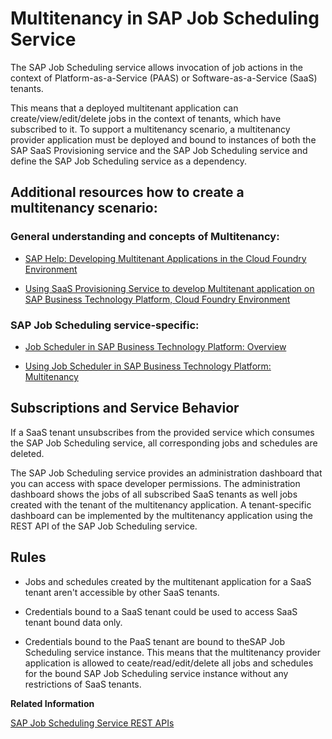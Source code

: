 <!-- loio464b6130857c4bc98af21a0b528cd35a -->

# Multitenancy in SAP Job Scheduling Service

The SAP Job Scheduling service allows invocation of job actions in the context of Platform-as-a-Service \(PAAS\) or Software-as-a-Service \(SaaS\) tenants.

This means that a deployed multitenant application can create/view/edit/delete jobs in the context of tenants, which have subscribed to it. To support a multitenancy scenario, a multitenancy provider application must be deployed and bound to instances of both the SAP SaaS Provisioning service and the SAP Job Scheduling service and define the SAP Job Scheduling service as a dependency.



<a name="loio464b6130857c4bc98af21a0b528cd35a__section_l51_r1r_c5b"/>

## Additional resources how to create a multitenancy scenario:



### General understanding and concepts of Multitenancy:

-   [SAP Help: Developing Multitenant Applications in the Cloud Foundry Environment](https://help.sap.com/docs/BTP/65de2977205c403bbc107264b8eccf4b/5e8a2b74e4f2442b8257c850ed912f48.html)

-   [Using SaaS Provisioning Service to develop Multitenant application on SAP Business Technology Platform, Cloud Foundry Environment](https://blogs.sap.com/2018/10/25/using-saas-registry-to-develop-multitenant-application-on-sap-cloud-platform-cloud-foundry-environment)




### SAP Job Scheduling service-specific:

-   [Job Scheduler in SAP Business Technology Platform: Overview](https://blogs.sap.com/2021/06/30/job-scheduler-in-sap-business-technology-platform-overview-of-blog-posts/)

-   [Using Job Scheduler in SAP Business Technology Platform: Multitenancy](https://blogs.sap.com/2021/07/29/using-job-scheduler-in-sap-btp-7-multitenancy-0-intro/)




<a name="loio464b6130857c4bc98af21a0b528cd35a__section_xl1_yvv_y2b"/>

## Subscriptions and Service Behavior

If a SaaS tenant unsubscribes from the provided service which consumes the SAP Job Scheduling service, all corresponding jobs and schedules are deleted.

The SAP Job Scheduling service provides an administration dashboard that you can access with space developer permissions. The administration dashboard shows the jobs of all subscribed SaaS tenants as well jobs created with the tenant of the multitenancy application. A tenant-specific dashboard can be implemented by the multitenancy application using the REST API of the SAP Job Scheduling service.



<a name="loio464b6130857c4bc98af21a0b528cd35a__section_znr_fxv_y2b"/>

## Rules

-   Jobs and schedules created by the multitenant application for a SaaS tenant aren't accessible by other SaaS tenants.

-   Credentials bound to a SaaS tenant could be used to access SaaS tenant bound data only.

-   Credentials bound to the PaaS tenant are bound to theSAP Job Scheduling service instance. This means that the multitenancy provider application is allowed to ceate/read/edit/delete all jobs and schedules for the bound SAP Job Scheduling service instance without any restrictions of SaaS tenants.


**Related Information**  


[SAP Job Scheduling Service REST APIs](../40---Using-JOB-SCHDULR-TITLE/sap-job-scheduling-service-rest-apis-c513d2d.md "Use SAP Job Scheduling service REST APIs to create, manage, and monitor jobs and job schedules.")

